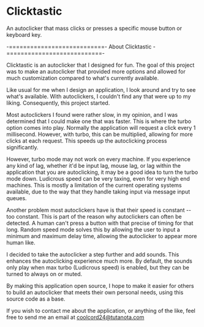 Clicktastic
===========

An autoclicker that mass clicks or presses a specific mouse button or keyboard key.

-===========================- About Clicktastic -===========================-

Clicktastic is an autoclicker that I designed for fun. The goal of this 
project was to make an autoclicker that provided more options and allowed
for much customization compared to what's currently available.

Like usual for me when I design an application, I look around and try to see
what's available. With autoclickers, I couldn't find any that were up to my
liking. Consequently, this project started.

Most autoclickers I found were rather slow, in my opinion, and I was determined
that I could make one that was faster. This is where the turbo option comes 
into play. Normally the application will request a click every 1 millisecond.
However, with turbo, this can be multiplied, allowing for more clicks at each
request. This speeds up the autoclicking process significantly.

However, turbo mode may not work on every machine. If you experience any kind
of lag, whether it'd be input lag, mouse lag, or lag within the application 
that you are autoclicking, it may be a good idea to turn the turbo mode down.
Ludicrous speed can be very taxing, even for very high end machines. This is 
mostly a limitation of the current operating systems available, due to the
way that they handle taking input via message input queues.

Another problem most autoclickers have is that their speed is constant -- too
constant. This is part of the reason why autoclickers can often be detected.
A human can't press a button with that precise of timing for that long.
Random speed mode solves this by allowing the user to input a minimum and 
maximum delay time, allowing the autoclicker to appear more human like.

I decided to take the autoclicker a step further and add sounds. This enhances
the autoclicking experience much more. By default, the sounds only play when
max turbo (Ludicrous speed) is enabled, but they can be turned to always on or
muted.

By making this application open source, I hope to make it easier for others
to build an autoclicker that meets their own personal needs, using this
source code as a base.

If you wish to contact me about the application, or anything of the like,
feel free to send me an email at coolcord24@tutanota.com
